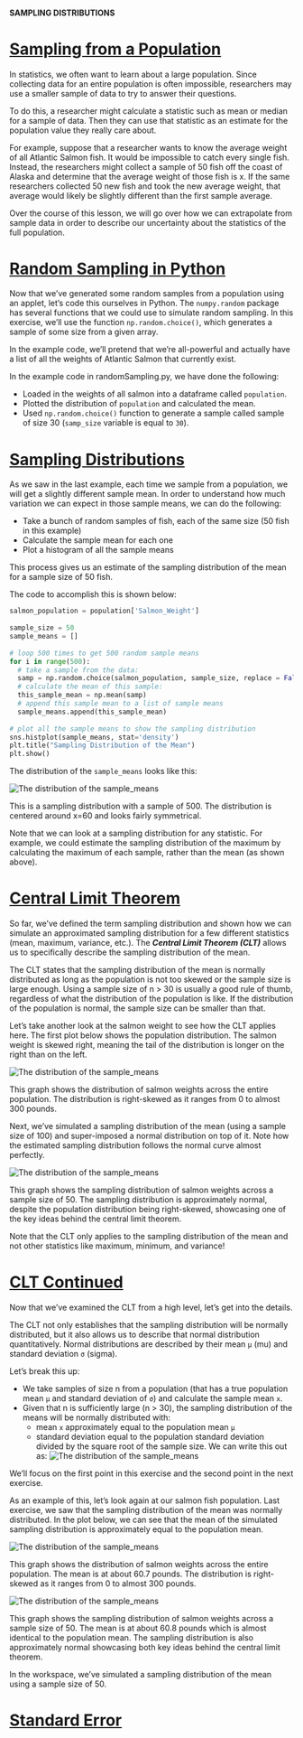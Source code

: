 #### SAMPLING DISTRIBUTIONS

# [Sampling from a Population](https://www.codecademy.com/courses/probability-mssp/lessons/sampling-distributions-mssp/exercises/sample-data)

In statistics, we often want to learn about a large population. 
Since collecting data for an entire population is often impossible, researchers may use a smaller sample of data to try to answer their questions.

To do this, a researcher might calculate a statistic such as mean or median for a sample of data. 
Then they can use that statistic as an estimate for the population value they really care about.

For example, suppose that a researcher wants to know the average weight of all Atlantic Salmon fish. 
It would be impossible to catch every single fish. 
Instead, the researchers might collect a sample of 50 fish off the coast of Alaska and determine that the average weight of those fish is x. 
If the same researchers collected 50 new fish and took the new average weight, that average would likely be slightly different than the first sample average.

Over the course of this lesson, we will go over how we can extrapolate from sample data in order to describe our uncertainty about the statistics of the full population.

# [Random Sampling in Python](https://www.codecademy.com/courses/probability-mssp/lessons/sampling-distributions-mssp/exercises/sample-data-in-python)

Now that we’ve generated some random samples from a population using an applet, let’s code this ourselves in Python. 
The `numpy.random` package has several functions that we could use to simulate random sampling. 
In this exercise, we’ll use the function `np.random.choice()`, which generates a sample of some size from a given array.

In the example code, we’ll pretend that we’re all-powerful and actually have a list of all the weights of Atlantic Salmon that currently exist.

In the example code in randomSampling.py, we have done the following:

* Loaded in the weights of all salmon into a dataframe called `population`.
* Plotted the distribution of `population` and calculated the mean.
* Used `np.random.choice()` function to generate a sample called sample of size 30 (`samp_size` variable is equal to `30`).

# [Sampling Distributions](https://www.codecademy.com/courses/probability-mssp/lessons/sampling-distributions-mssp/exercises/sampling-distributions)

As we saw in the last example, each time we sample from a population, we will get a slightly different sample mean. 
In order to understand how much variation we can expect in those sample means, we can do the following:
* Take a bunch of random samples of fish, each of the same size (50 fish in this example)
* Calculate the sample mean for each one
* Plot a histogram of all the sample means

This process gives us an estimate of the sampling distribution of the mean for a sample size of 50 fish.

The code to accomplish this is shown below:
```py
salmon_population = population['Salmon_Weight']
 
sample_size = 50
sample_means = []
 
# loop 500 times to get 500 random sample means
for i in range(500):
  # take a sample from the data:
  samp = np.random.choice(salmon_population, sample_size, replace = False)
  # calculate the mean of this sample:
  this_sample_mean = np.mean(samp)
  # append this sample mean to a list of sample means
  sample_means.append(this_sample_mean)
 
# plot all the sample means to show the sampling distribution
sns.histplot(sample_means, stat='density')
plt.title("Sampling Distribution of the Mean")
plt.show()
```
The distribution of the `sample_means` looks like this:

![The distribution of the `sample_means`](images/sampling_dist.svg)

This is a sampling distribution with a sample of 500. The distribution is centered around x=60 and looks fairly symmetrical.

Note that we can look at a sampling distribution for any statistic. 
For example, we could estimate the sampling distribution of the maximum by calculating the maximum of each sample, rather than the mean (as shown above).

# [Central Limit Theorem](https://www.codecademy.com/courses/probability-mssp/lessons/sampling-distributions-mssp/exercises/central-limit-theorem)

So far, we’ve defined the term sampling distribution and shown how we can simulate an approximated sampling distribution for a few different statistics 
(mean, maximum, variance, etc.). 
The ***Central Limit Theorem (CLT)*** allows us to specifically describe the sampling distribution of the mean.

The CLT states that the sampling distribution of the mean is normally distributed as long as the population is not too skewed or the sample size is large enough. 
Using a sample size of n > 30 is usually a good rule of thumb, regardless of what the distribution of the population is like. 
If the distribution of the population is normal, the sample size can be smaller than that.

Let’s take another look at the salmon weight to see how the CLT applies here. 
The first plot below shows the population distribution. 
The salmon weight is skewed right, meaning the tail of the distribution is longer on the right than on the left.

![The distribution of the `sample_means`](images/pop_distribution.svg)

This graph shows the distribution of salmon weights across the entire population. The distribution is right-skewed as it ranges from 0 to almost 300 pounds.

Next, we’ve simulated a sampling distribution of the mean (using a sample size of 100) and super-imposed a normal distribution on top of it. 
Note how the estimated sampling distribution follows the normal curve almost perfectly.

![The distribution of the `sample_means`](images/normal_samp_distribution.svg)

This graph shows the sampling distribution of salmon weights across a sample size of 50. 
The sampling distribution is approximately normal, despite the population distribution being right-skewed, showcasing one of the key ideas behind the central limit theorem.

Note that the CLT only applies to the sampling distribution of the mean and not other statistics like maximum, minimum, and variance!

# [CLT Continued](https://www.codecademy.com/courses/probability-mssp/lessons/sampling-distributions-mssp/exercises/clt-continued)

Now that we’ve examined the CLT from a high level, let’s get into the details.

The CLT not only establishes that the sampling distribution will be normally distributed, but it also allows us to describe that normal distribution quantitatively. 
Normal distributions are described by their mean `μ` (mu) and standard deviation `σ` (sigma).

Let’s break this up:
* We take samples of size n from a population (that has a true population mean `μ` and standard deviation of `σ`) and calculate the sample mean `x`.
* Given that n is sufficiently large (n > 30), the sampling distribution of the means will be normally distributed with:
    * mean `x` approximately equal to the population mean `μ`
    * standard deviation equal to the population standard deviation divided by the square root of the sample size. We can write this out as:
    ![The distribution of the `sample_means`](images/sample_dist_std.jpg)	 

We’ll focus on the first point in this exercise and the second point in the next exercise.

As an example of this, let’s look again at our salmon fish population. 
Last exercise, we saw that the sampling distribution of the mean was normally distributed. 
In the plot below, we can see that the mean of the simulated sampling distribution is approximately equal to the population mean.

![The distribution of the `sample_means`](images/pop_mean.svg)	 

This graph shows the distribution of salmon weights across the entire population. 
The mean is at about 60.7 pounds. 
The distribution is right-skewed as it ranges from 0 to almost 300 pounds.

![The distribution of the `sample_means`](images/mean_sampling_dist.svg)	

This graph shows the sampling distribution of salmon weights across a sample size of 50. 
The mean is at about 60.8 pounds which is almost identical to the population mean. 
The sampling distribution is also approximately normal showcasing both key ideas behind the central limit theorem.

In the workspace, we’ve simulated a sampling distribution of the mean using a sample size of 50.

# [Standard Error](https://www.codecademy.com/courses/probability-mssp/lessons/sampling-distributions-mssp/exercises/standard-error)


